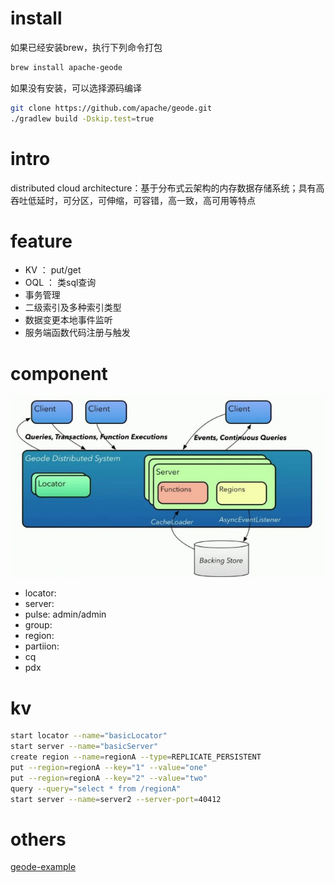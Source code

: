 # install

如果已经安装brew，执行下列命令打包
   
```sh
brew install apache-geode
```

如果没有安装，可以选择源码编译

```sh
git clone https://github.com/apache/geode.git
./gradlew build -Dskip.test=true
```

# intro

distributed cloud architecture：基于分布式云架构的内存数据存储系统；具有高吞吐低延时，可分区，可伸缩，可容错，高一致，高可用等特点

# feature

* KV ： put/get
* OQL ： 类sql查询
* 事务管理
* 二级索引及多种索引类型
* 数据变更本地事件监听
* 服务端函数代码注册与触发

# component
![架构图](https://github.com/jianran/geode-demo/blob/master/geode-arch.png?raw=true)
* locator:
* server:
* pulse: admin/admin
* group:
* region:
* partiion:
* cq
* pdx

# kv
```sh
start locator --name="basicLocator"
start server --name="basicServer"
create region --name=regionA --type=REPLICATE_PERSISTENT
put --region=regionA --key="1" --value="one"
put --region=regionA --key="2" --value="two"
query --query="select * from /regionA"
start server --name=server2 --server-port=40412
```

# others

[geode-example](https://github.com/apache/geode-examples)


